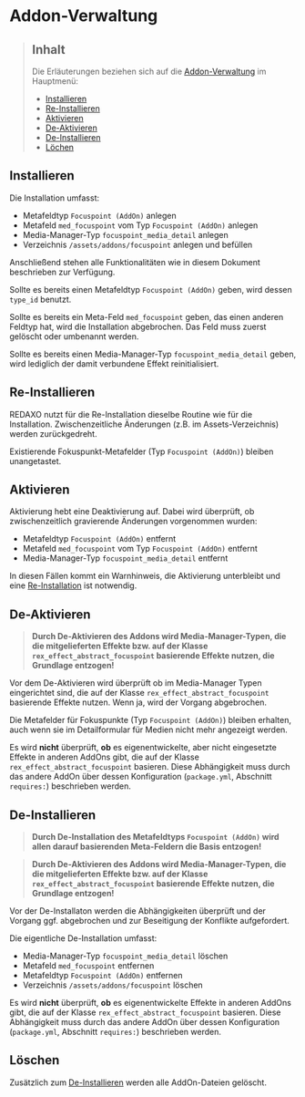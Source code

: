 # Addon-Verwaltung

> ## Inhalt
> Die Erläuterungen beziehen sich auf die [Addon-Verwaltung](index.php?page=packages) im Hauptmenü:
> - [Installieren](#manage-install)
> - [Re-Installieren](#manage-reinstall)
> - [Aktivieren](#manage-activate)  
> - [De-Aktivieren](#manage-deactivate)
> - [De-Installieren](#manage-uninstall)
> - [Löchen](#manage-delete)

<a name="manage-install"></a>
## Installieren

Die Installation umfasst:

* Metafeldtyp `Focuspoint (AddOn)` anlegen
* Metafeld `med_focuspoint` vom Typ `Focuspoint (AddOn)` anlegen
* Media-Manager-Typ `focuspoint_media_detail` anlegen
* Verzeichnis `/assets/addons/focuspoint` anlegen und befüllen

Anschließend stehen alle Funktionalitäten wie in diesem Dokument beschrieben zur Verfügung.

Sollte es bereits einen Metafeldtyp `Focuspoint (AddOn)` geben, wird dessen `type_id` benutzt.

Sollte es bereits ein Meta-Feld `med_focuspoint` geben, das einen anderen Feldtyp hat, wird die
Installation abgebrochen. Das Feld muss zuerst gelöscht oder umbenannt werden.

Sollte es bereits einen Media-Manager-Typ `focuspoint_media_detail` geben, wird lediglich der
damit verbundene Effekt reinitialisiert.

<a name="manage-reinstall"></a>
## Re-Installieren

REDAXO nutzt für die Re-Installation dieselbe Routine wie für die Installation. Zwischenzeitliche Änderungen (z.B. im Assets-Verzeichnis) werden zurückgedreht.

Existierende Fokuspunkt-Metafelder (Typ `Focuspoint (AddOn)`) bleiben unangetastet.

<a name="manage-activate"></a>
## Aktivieren

Aktivierung hebt eine Deaktivierung auf. Dabei wird überprüft, ob zwischenzeitlich gravierende
Änderungen vorgenommen wurden:

- Metafeldtyp `Focuspoint (AddOn)` entfernt
- Metafeld `med_focuspoint` vom Typ `Focuspoint (AddOn)` entfernt
- Media-Manager-Typ `focuspoint_media_detail` entfernt

In diesen Fällen kommt ein Warnhinweis, die Aktivierung unterbleibt und eine [Re-Installation](#manage-reinstall)
ist notwendig.

<a name="manage-deactivate"></a>
## De-Aktivieren

> **Durch De-Aktivieren des Addons wird Media-Manager-Typen, die die mitgelieferten Effekte bzw.
auf der Klasse `rex_effect_abstract_focuspoint` basierende Effekte nutzen, die Grundlage entzogen!**

Vor dem De-Aktivieren wird überprüft ob im Media-Manager Typen eingerichtet sind, die auf der
Klasse `rex_effect_abstract_focuspoint` basierende Effekte nutzen. Wenn ja, wird der Vorgang
abgebrochen.

Die Metafelder für Fokuspunkte (Typ `Focuspoint (AddOn)`) bleiben erhalten, auch wenn sie im Detailformular
für Medien nicht mehr angezeigt werden.

Es wird **nicht** überprüft, **ob** es eigenentwickelte, aber nicht eingesetzte Effekte in anderen AddOns gibt, die auf der Klasse
`rex_effect_abstract_focuspoint` basieren. Diese Abhängigkeit muss durch das andere AddOn über dessen
Konfiguration (`package.yml`, Abschnitt `requires:`) beschrieben werden.

<a name="manage-uninstall"></a>
## De-Installieren

> **Durch De-Installation des Metafeldtyps `Focuspoint (AddOn)` wird allen darauf basierenden
Meta-Feldern die Basis entzogen!**

> **Durch De-Aktivieren des Addons wird Media-Manager-Typen, die die mitgelieferten Effekte bzw.
auf der Klasse `rex_effect_abstract_focuspoint` basierende Effekte nutzen, die Grundlage entzogen!**

Vor der De-Installaton werden die Abhängigkeiten überprüft und der Vorgang ggf. abgebrochen und zur
Beseitigung der Konflikte aufgefordert.

Die eigentliche De-Installation umfasst:

* Media-Manager-Typ `focuspoint_media_detail` löschen
* Metafeld `med_focuspoint` entfernen
* Metafeldtyp `Focuspoint (AddOn)` entfernen
* Verzeichnis `/assets/addons/focuspoint` löschen

Es wird **nicht** überprüft, **ob** es eigenentwickelte Effekte in anderen AddOns gibt, die auf der Klasse
`rex_effect_abstract_focuspoint` basieren. Diese Abhängigkeit muss durch das andere AddOn über dessen
Konfiguration (`package.yml`, Abschnitt `requires:`) beschrieben werden.


<a name="manage-delete"></a>
## Löschen

Zusätzlich zum [De-Installieren](#manage-uninstall) werden alle AddOn-Dateien gelöscht.
